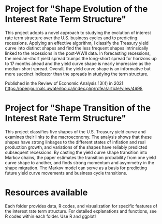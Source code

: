 # Project for "Shape Evolution of the Interest Rate Term Structure"

This project adopts a novel approach to studying the evolution of interest rate term structure over the U.S. business cycles and to predicting recessions. Applying an effective algorithm, I classify the Treasury yield curve into distinct shapes and find the less frequent shapes intrinsically linked to the recessions in the post-WWII data. In forecasting recessions, the median-short yield spread trumps the long-short spread for horizons up to 17 months ahead and the yield curve shape is nearly impressive as the median-short spread. Overall, the yield curve shape is an informative but more succinct indicator than the spreads in studying the term structure. 

Published in the Review of Economic Analysis 13(4) in 2021 
https://openjournals.uwaterloo.ca/index.php/rofea/article/view/4698



# Project for "Shape Transition of the Interest Rate Term Structure"

This project classifies five shapes of the U.S. Treasury yield curve and examines their links to the macroeconomy. The analysis shows that these shapes have strong linkages to the different states of inflation and real production growth, and variations of the shapes have reliably predicted subsequent recessions. By casting the yield curve shape transition into Markov chains, the paper estimates the transition probability from one yield curve shape to another, and finds strong momentum and asymmetry in the shape migration. The Markov model can serve as a basis for predicting future yield curve movements and business cycle transitions.


# Resources available
Each folder provides data, R codes, and visualization for specific features of the interest rate term structure. 
For detailed explanations and functions, see R codes within each folder. Use R and ggplot!

